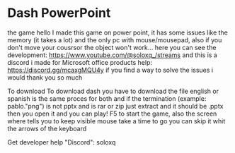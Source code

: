 # Dash PowerPoint
the game
hello I made this game on power point, it has some issues like the memory (it takes a lot) and the only pc with mouse/mousepad, also if you don't move your cousrsor the object won't work...
here you can see the development: https://www.youtube.com/@soloxq_/streams
and this is a discord i made for Microsoft office products help: https://discord.gg/mcaxgMQU4y
if you find a way to solve the issues i would thank you so much

To download
To download dash you have to download the file english or spanish is the same proces for both and if the termination (example: pablo."png") is not pptx and is rar or zip just extract and it should be .pptx then you open it and you can play! F5 to start the game, also the screen where tells you to keep visible mouse take a time to go you can skip it whit the arrows of the keyboard

Get developer help "Discord": soloxq

